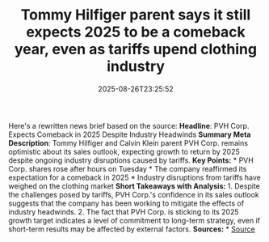 ﻿---
title: "Tommy Hilfiger parent says it still expects 2025 to be a comeback year, even as tariffs upend clothing industry"
date: "2025-08-26T23:25:52"
category: "Markets"
summary: ""
slug: "tommy hilfiger parent says it still expects 2025 to be a com"
source_urls:
  - "https://www.marketwatch.com/story/tommy-hilfiger-parent-says-it-still-expects-2025-to-be-a-comeback-year-even-as-tariffs-upend-clothing-industry-c50d7793?mod=mw_rss_topstories"
seo:
  title: "Tommy Hilfiger parent says it still expects 2025 to be a comeback year, even as tariffs upend clothing industry | Hash n Hedge"
  description: ""
  keywords: ["news", "markets", "brief"]
---
Here's a rewritten news brief based on the source:  **Headline**: PVH Corp. Expects Comeback in 2025 Despite Industry Headwinds  **Summary Meta Description**: Tommy Hilfiger and Calvin Klein parent PVH Corp. remains optimistic about its sales outlook, expecting growth to return by 2025 despite ongoing industry disruptions caused by tariffs.  **Key Points:**  * PVH Corp. shares rose after hours on Tuesday * The company reaffirmed its expectation for a comeback in 2025 * Industry disruptions from tariffs have weighed on the clothing market  **Short Takeaways with Analysis:**  1. Despite the challenges posed by tariffs, PVH Corp.'s confidence in its sales outlook suggests that the company has been working to mitigate the effects of industry headwinds. 2. The fact that PVH Corp. is sticking to its 2025 growth target indicates a level of commitment to long-term strategy, even if short-term results may be affected by external factors.  **Sources:**  * [Source](https://www.marketwatch.com/story/tommy-hilfiger-parent-says-it-still-expects-2025-to-be-a-comeback-year-even-as-tariffs-upend-clothing-industry-c50d7793?mod=mw_rss_topstories) 
